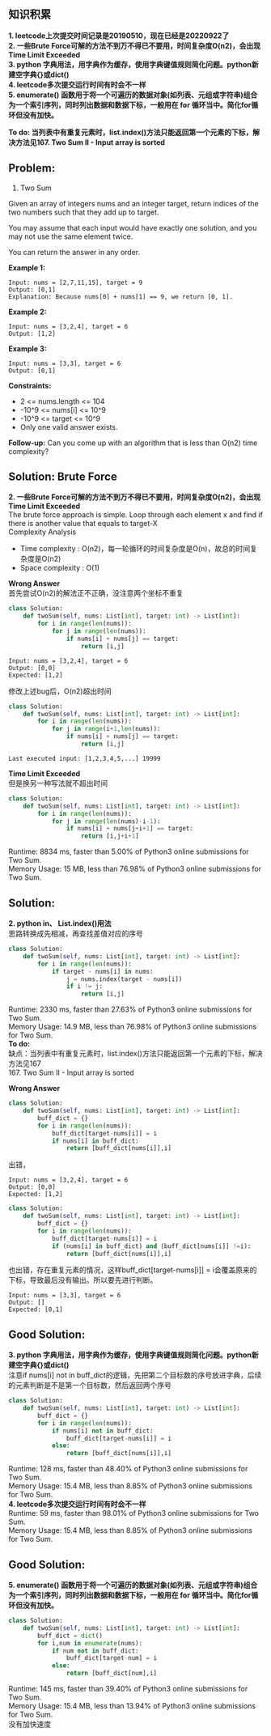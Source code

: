 ## 知识积累

**1. leetcode上次提交时间记录是20190510，现在已经是20220922了**  
**2. 一些Brute Force可解的方法不到万不得已不要用，时间复杂度O(n2)，会出现Time Limit Exceeded**  
**3.  python 字典用法，用字典作为缓存，使用字典键值规则简化问题。python新建空字典{}或dict()**   
**4.  leetcode多次提交运行时间有时会不一样**    
**5.  enumerate() 函数用于将一个可遍历的数据对象(如列表、元组或字符串)组合为一个索引序列，同时列出数据和数据下标，一般用在 for 循环当中。简化for循环但没有加快。**    

**To do: 当列表中有重复元素时，list.index()方法只能返回第一个元素的下标，解决方法见167. Two Sum II - Input array is sorted**

## Problem:

1. Two Sum

Given an array of integers nums and an integer target, return indices of the two numbers such that they add up to target.

You may assume that each input would have exactly one solution, and you may not use the same element twice.

You can return the answer in any order.

**Example 1:**
```
Input: nums = [2,7,11,15], target = 9
Output: [0,1]
Explanation: Because nums[0] + nums[1] == 9, we return [0, 1].
```

**Example 2:**
```
Input: nums = [3,2,4], target = 6
Output: [1,2]
```   

**Example 3:**
```
Input: nums = [3,3], target = 6
Output: [0,1]
```
 
**Constraints:**  
*  2 <= nums.length <= 104
* -10^9 <= nums[i] <= 10^9
* -10^9 <= target <= 10^9
* Only one valid answer exists.

**Follow-up:** Can you come up with an algorithm that is less than O(n2) time complexity?

## Solution: Brute Force
**2. 一些Brute Force可解的方法不到万不得已不要用，时间复杂度O(n2)，会出现Time Limit Exceeded**   
The brute force approach is simple. Loop through each element x and find if there is another value that equals to target-X   
Complexity Analysis
* Time complexity : O(n2)，每一轮循环的时间复杂度是O(n)，故总的时间复杂度是O(n2)
* Space complexity : O(1)

**Wrong Answer**  
首先尝试O(n2)的解法正不正确，没注意两个坐标不重复
```python
class Solution:
    def twoSum(self, nums: List[int], target: int) -> List[int]:
        for i in range(len(nums)):
            for j in range(len(nums)):
                if nums[i] + nums[j] == target:
                    return [i,j]
```  
```
Input: nums = [3,2,4], target = 6
Output: [0,0]
Expected: [1,2]
```

修改上述bug后，O(n2)超出时间
```python
class Solution:
    def twoSum(self, nums: List[int], target: int) -> List[int]:
        for i in range(len(nums)):
            for j in range(i+1,len(nums)):
                if nums[i] + nums[j] == target:
                    return [i,j]
```  
```
Last executed input: [1,2,3,4,5,...] 19999
```
**Time Limit Exceeded**  
但是换另一种写法就不超出时间
```python
class Solution:
    def twoSum(self, nums: List[int], target: int) -> List[int]:
        for i in range(len(nums)):
            for j in range(len(nums)-i-1):
                if nums[i] + nums[j+i+1] == target:
                    return [i,j+i+1]
```  
Runtime: 8834 ms, faster than 5.00% of Python3 online submissions for Two Sum.    
Memory Usage: 15 MB, less than 76.98% of Python3 online submissions for Two Sum.


## Solution: 
**2.  python in、 List.index()用法**   
思路转换成先相减，再查找差值对应的序号
```python
class Solution:
    def twoSum(self, nums: List[int], target: int) -> List[int]:
        for i in range(len(nums)):
            if target - nums[i] in nums:
                j = nums.index(target - nums[i])
                if i != j:
                    return [i,j]
```
Runtime: 2330 ms, faster than 27.63% of Python3 online submissions for Two Sum.  
Memory Usage: 14.9 MB, less than 76.98% of Python3 online submissions for Two Sum.  
**To do:**  
缺点：当列表中有重复元素时，list.index()方法只能返回第一个元素的下标，解决方法见167  
167. Two Sum II - Input array is sorted

**Wrong Answer**  
```python
class Solution:
    def twoSum(self, nums: List[int], target: int) -> List[int]:
        buff_dict = {}
        for i in range(len(nums)):
            buff_dict[target-nums[i]] = i
            if nums[i] in buff_dict:
                return [buff_dict[nums[i]],i]
```
出错，
```
Input: nums = [3,2,4], target = 6
Output: [0,0]
Expected: [1,2]
```
```python
class Solution:
    def twoSum(self, nums: List[int], target: int) -> List[int]:
        buff_dict = {}
        for i in range(len(nums)):
            buff_dict[target-nums[i]] = i
            if (nums[i] in buff_dict) and (buff_dict[nums[i]] !=i):
                return [buff_dict[nums[i]],i]
```
也出错，存在重复元素的情况，这样buff_dict[target-nums[i]] = i会覆盖原来的下标，导致最后没有输出。所以要先进行判断。
```
Input: nums = [3,3], target = 6
Output: []
Expected: [0,1]
```
## Good Solution: 
**3.  python 字典用法，用字典作为缓存，使用字典键值规则简化问题。python新建空字典{}或dict()**    
注意if nums[i] not in buff_dict的逻辑，先把第二个目标数的序号放进字典，后续的元素判断是不是第一个目标数，然后返回两个序号  
```python
class Solution:
    def twoSum(self, nums: List[int], target: int) -> List[int]:
        buff_dict = {}
        for i in range(len(nums)):
            if nums[i] not in buff_dict:
                buff_dict[target-nums[i]] = i
            else:
                return [buff_dict[nums[i]],i]
```
Runtime: 128 ms, faster than 48.40% of Python3 online submissions for Two Sum.   
Memory Usage: 15.4 MB, less than 8.85% of Python3 online submissions for Two Sum.      
**4.  leetcode多次提交运行时间有时会不一样**    
Runtime: 59 ms, faster than 98.01% of Python3 online submissions for Two Sum.  
Memory Usage: 15.4 MB, less than 8.85% of Python3 online submissions for Two Sum.   

## Good Solution: 
**5.  enumerate() 函数用于将一个可遍历的数据对象(如列表、元组或字符串)组合为一个索引序列，同时列出数据和数据下标，一般用在 for 循环当中。简化for循环但没有加快。**    
```python
class Solution:
    def twoSum(self, nums: List[int], target: int) -> List[int]:
        buff_dict = dict()
        for i,num in enumerate(nums):
            if num not in buff_dict:
                buff_dict[target-num] = i
            else:
                return [buff_dict[num],i]
```
Runtime: 145 ms, faster than 39.40% of Python3 online submissions for Two Sum.  
Memory Usage: 15.4 MB, less than 13.94% of Python3 online submissions for Two Sum.      
没有加快速度
